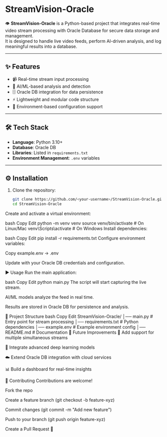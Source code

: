 # StreamVision-Oracle

👁️ **StreamVision-Oracle** is a Python-based project that integrates real-time video stream processing with Oracle Database for secure data storage and management.  
It is designed to handle live video feeds, perform AI-driven analysis, and log meaningful results into a database.

---

## ✨ Features
- 📹 Real-time stream input processing  
- 🤖 AI/ML-based analysis and detection  
- 🗄️ Oracle DB integration for data persistence  
- ⚡ Lightweight and modular code structure  
- 🔧 Environment-based configuration support  

---

## 🛠 Tech Stack
- **Language**: Python 3.10+  
- **Database**: Oracle DB  
- **Libraries**: Listed in `requirements.txt`  
- **Environment Management**: `.env` variables  

---

## ⚙️ Installation

1. Clone the repository:
   ```bash
   git clone https://github.com/<your-username>/StreamVision-Oracle.git
   cd StreamVision-Oracle
Create and activate a virtual environment:

bash
Copy
Edit
python -m venv venv
source venv/bin/activate   # On Linux/Mac
venv\Scripts\activate      # On Windows
Install dependencies:

bash
Copy
Edit
pip install -r requirements.txt
Configure environment variables:

Copy example.env → .env

Update with your Oracle DB credentials and configuration.

▶️ Usage
Run the main application:

bash
Copy
Edit
python main.py
The script will start capturing the live stream.

AI/ML models analyze the feed in real time.

Results are stored in Oracle DB for persistence and analysis.

📂 Project Structure
bash
Copy
Edit
StreamVision-Oracle/
│── main.py            # Entry point for stream processing
│── requirements.txt   # Python dependencies
│── example.env        # Example environment config
│── README.md          # Documentation
🚀 Future Improvements
📡 Add support for multiple simultaneous streams

🧠 Integrate advanced deep learning models

☁️ Extend Oracle DB integration with cloud services

📊 Build a dashboard for real-time insights

🤝 Contributing
Contributions are welcome!

Fork the repo

Create a feature branch (git checkout -b feature-xyz)

Commit changes (git commit -m "Add new feature")

Push to your branch (git push origin feature-xyz)

Create a Pull Request 🎉
